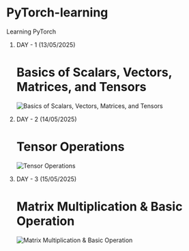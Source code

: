 # PyTorch-learning
Learning PyTorch

1. DAY - 1 (13/05/2025)
   # Basics of Scalars, Vectors, Matrices, and Tensors
   
   ![Basics of Scalars, Vectors, Matrices, and Tensors](https://github.com/user-attachments/assets/0d6dbd11-e235-4945-be8e-93ad9c57f91e)

2. DAY - 2 (14/05/2025)
   # Tensor Operations

   ![Tensor Operations](https://github.com/user-attachments/assets/551e9882-e54b-487b-97b6-550386cb654a)

3. DAY - 3 (15/05/2025)
   # Matrix Multiplication & Basic Operation

   ![Matrix Multiplication & Basic Operation](https://github.com/user-attachments/assets/212bb619-0bb0-4a3c-86f9-2836e21fe18d)

